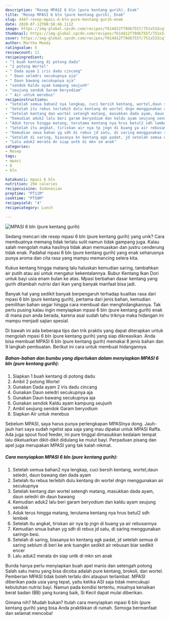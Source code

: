 ```yaml
---
description: "Resep MPASI 6 bln (pure kentang gurih), Enak"
title: "Resep MPASI 6 bln (pure kentang gurih), Enak"
slug: 4447-resep-mpasi-6-bln-pure-kentang-gurih-enak
date: 2020-07-12T08:58:46.111Z
image: https://img-global.cpcdn.com/recipes/f614d12f70db755f/751x532cq70/mpasi-6-bln-pure-kentang-gurih-foto-resep-utama.jpg
thumbnail: https://img-global.cpcdn.com/recipes/f614d12f70db755f/751x532cq70/mpasi-6-bln-pure-kentang-gurih-foto-resep-utama.jpg
cover: https://img-global.cpcdn.com/recipes/f614d12f70db755f/751x532cq70/mpasi-6-bln-pure-kentang-gurih-foto-resep-utama.jpg
author: Martha Moody
ratingvalue: 5
reviewcount: 11
recipeingredient:
- "1 buah kentang di potong dadu"
- "2 potong Wortel"
- " Dada ayam 2 iris dadu cincang"
- " Daun seledri secukupnya aja"
- " Daun bawang secukupnya aja"
- "sendok Kaldu ayam kampung seujunh"
- "seujung sendok Garam beryodium"
- " Air untuk merebus"
recipeinstructions:
- "Setelah semua bahan2 nya lengkap, cuci bersih kentang, wortel,daun seledri, daun bawang dan dada ayam"
- "Setelah itu rebus terlebih dulu kentang dn wortel dngn menggunakan air secukupnya"
- "Setelah kentang dan wortel setengh matang, masukkan dada ayam, daun seledri dn daun bawang"
- "Kemudian aduk2 lalu beri garam beryodium dan kaldu ayam seujung sendok"
- "Aduk terus hingga matang, terutama kentang nya hrus betul2 sdh lembek"
- "Setelah itu angkat, tiriskan air nya tp jngn di buang ya air rebusannya"
- "Kemudian smua bahan yg sdh di rebus jd satu, di saring menggunakan saringn besi."
- "Setelah di saring, biasanya kn kentang agk padat, jd setelah semua di saring seblum di beri ke ank tuangkn sedikit air rebusan biar sedikit encer"
- "Lalu aduk2 merata dn siap untk di mkn sm anak"
categories:
- Resep
tags:
- mpasi
- 6
- bln

katakunci: mpasi 6 bln 
nutrition: 294 calories
recipecuisine: Indonesian
preptime: "PT11M"
cooktime: "PT58M"
recipeyield: "4"
recipecategory: Lunch

---
```



![MPASI 6 bln (pure kentang gurih)](https://img-global.cpcdn.com/recipes/f614d12f70db755f/751x532cq70/mpasi-6-bln-pure-kentang-gurih-foto-resep-utama.jpg)

Sedang mencari ide resep mpasi 6 bln (pure kentang gurih) yang unik? Cara membuatnya memang tidak terlalu sulit namun tidak gampang juga. Kalau salah mengolah maka hasilnya tidak akan memuaskan dan justru cenderung tidak enak. Padahal mpasi 6 bln (pure kentang gurih) yang enak seharusnya punya aroma dan cita rasa yang mampu memancing selera kita.

Kukus kentang hingga matang lalu haluskan kemudian saring, tambahkan air putih atau asi untuk mengatur kekentalannya. Bubur Kentang Ikan Dori untuk bayi usia enam bulan ke atas. Mpasi berbahan dasar kentang yang gurih ditambah nutrisi dari ikan yang banyak manfaat bisa jadi.

Banyak hal yang sedikit banyak berpengaruh terhadap kualitas rasa dari mpasi 6 bln (pure kentang gurih), pertama dari jenis bahan, kemudian pemilihan bahan segar hingga cara membuat dan menghidangkannya. Tak perlu pusing kalau ingin menyiapkan mpasi 6 bln (pure kentang gurih) enak di mana pun anda berada, karena asal sudah tahu triknya maka hidangan ini mampu menjadi sajian spesial.


Di bawah ini ada beberapa tips dan trik praktis yang dapat diterapkan untuk mengolah mpasi 6 bln (pure kentang gurih) yang siap dikreasikan. Anda bisa membuat MPASI 6 bln (pure kentang gurih) memakai 8 jenis bahan dan 9 langkah pembuatan. Berikut ini cara untuk membuat hidangannya.

<!--inarticleads1-->

##### Bahan-bahan dan bumbu yang diperlukan dalam menyiapkan MPASI 6 bln (pure kentang gurih):

1. Siapkan 1 buah kentang di potong dadu
1. Ambil 2 potong Wortel
1. Gunakan  Dada ayam 2 iris dadu cincang
1. Gunakan  Daun seledri secukupnya aja
1. Gunakan  Daun bawang secukupnya aja
1. Gunakan sendok Kaldu ayam kampung seujunh
1. Ambil seujung sendok Garam beryodium
1. Siapkan  Air untuk merebus


Sebelum MPASI, saya harus punya perlengkapan MPASInya dong. Jauh-jauh hari saya sudah ngelist apa saja yang mau dipakai untuk MPASI Raffa. Ada juga spout food feeder, ini pure tinggal dimasukkan kedalam tempat lalu dikeluarkan dikit-dikit didulang ke mulut bayi. Perpaduan pisang dan apel juga merupakan MPASI yang tak kalah nikmat. 

<!--inarticleads2-->

##### Cara menyiapkan MPASI 6 bln (pure kentang gurih):

1. Setelah semua bahan2 nya lengkap, cuci bersih kentang, wortel,daun seledri, daun bawang dan dada ayam
1. Setelah itu rebus terlebih dulu kentang dn wortel dngn menggunakan air secukupnya
1. Setelah kentang dan wortel setengh matang, masukkan dada ayam, daun seledri dn daun bawang
1. Kemudian aduk2 lalu beri garam beryodium dan kaldu ayam seujung sendok
1. Aduk terus hingga matang, terutama kentang nya hrus betul2 sdh lembek
1. Setelah itu angkat, tiriskan air nya tp jngn di buang ya air rebusannya
1. Kemudian smua bahan yg sdh di rebus jd satu, di saring menggunakan saringn besi.
1. Setelah di saring, biasanya kn kentang agk padat, jd setelah semua di saring seblum di beri ke ank tuangkn sedikit air rebusan biar sedikit encer
1. Lalu aduk2 merata dn siap untk di mkn sm anak


Bunda hanya perlu menyiapkan buah apel manis dan setengah potong Salah satu menu yang bisa dicoba adalah pure kentang, brokoli, dan wortel. Pemberian MPASI tidak boleh terlalu dini ataupun terlambat. MPASI diberikan pada usia yang tepat, yaitu ketika ASI saja tidak mencukupi kebutuhan nutrisi bayi. Namun pada kondisi tertentu, misalnya kenaikan berat badan (BB) yang kurang baik, Si Kecil dapat mulai diberikan. 

Gimana nih? Mudah bukan? Itulah cara menyiapkan mpasi 6 bln (pure kentang gurih) yang bisa Anda praktikkan di rumah. Semoga bermanfaat dan selamat mencoba!
